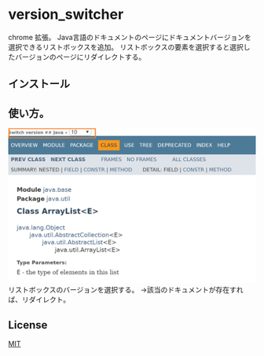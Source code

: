 # version_switcher
chrome 拡張。
Java言語のドキュメントのページにドキュメントバージョンを選択できるリストボックスを追加。
リストボックスの要素を選択すると選択したバージョンのページにリダイレクトする。

## インストール

## 使い方。
![chrome extension image](https://github.com/umyuu/version_switcher/blob/master/doc/images/version_switcher.PNG)
リストボックスのバージョンを選択する。
→該当のドキュメントが存在すれば、リダイレクト。

## License
[MIT](https://github.com/umyuu/version_switcher/blob/master/LICENSE)
